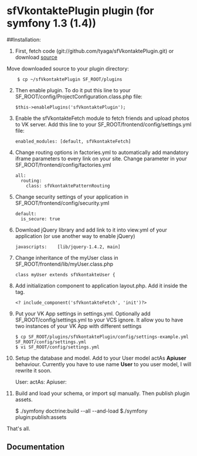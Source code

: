 # sfVkontaktePlugin plugin (for symfony 1.3 (1.4))

##Installation:

1.  First, fetch code (git://github.com/tyaga/sfVkontaktePlugin.git)
or download [source](http://github.com/tyaga/sfVkontaktePlugin/downloads)

Move downloaded source to your plugin directory:

		$ cp ~/sfVkontaktePlugin SF_ROOT/plugins

2.  Then enable plugin. To do it put this line to your SF_ROOT/config/ProjectConfiguration.class.php file:

		$this->enablePlugins('sfVkontaktePlugin');

3.  Enable the sfVkontakteFetch module to fetch friends and upload photos to VK server. Add this line to your SF_ROOT/frontend/config/settings.yml file:

		enabled_modules: [default, sfVkontakteFetch]

4.  Change routing options in factories.yml to automatically add mandatory iframe parameters to every link on your site. Change parameter in your SF_ROOT/frontend/config/factories.yml

		all:
		  routing:
		    class: sfVkontaktePatternRouting

5.  Change security settings of your application in SF_ROOT/frontend/config/security.yml

		default:
		  is_secure: true

6.  Download jQuery library and add link to it into view.yml of your application (or use another way to enable jQuery)

		javascripts:    [lib/jquery-1.4.2, main]

7.  Change inheritance of the myUser class in SF_ROOT/frontend/lib/myUser.class.php

		class myUser extends sfVkontakteUser {

8.  Add initialization component to application layout.php. Add it inside the <body> tag.

		<? include_component('sfVkontakteFetch', 'init')?>

9.  Put your VK App settings in settings.yml. Optionally add SF_ROOT/config/settings.yml to your VCS ignore. It allow you to have two instances of your VK App with different settings

		$ cp SF_ROOT/plugins/sfVkontaktePlugin/config/settings-example.yml SF_ROOT/config/settings.yml
		$ vi SF_ROOT/config/settings.yml

10.  Setup the database and model. Add to your User model actAs **Apiuser** behaviour. Currently you have to use name **User** to you user model, I will rewrite it soon.  

		User:
		  actAs:
		    Apiuser:

11.  Build and load your schema, or import sql manually. Then publish plugin assets.

		$ ./symfony doctrine:build --all --and-load
		$./symfony plugin:publish:assets

That's all.

## Documentation

